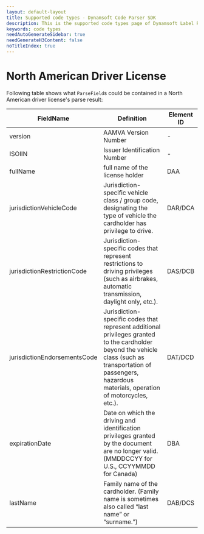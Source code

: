 ```yaml
---
layout: default-layout
title: Supported code types - Dynamsoft Code Parser SDK 
description: This is the supported code types page of Dynamsoft Label Recoginizer SDK.
keywords: code types
needAutoGenerateSidebar: true
needGenerateH3Content: false
noTitleIndex: true
---
```


# North American Driver License

Following table shows what `ParseField`s could be contained in a North American driver license's parse result:

| FieldName | Definition | Element ID |
|---|---|---|
| version | AAMVA Version Number | - |
| ISOIIN | Issuer Identification Number | - |
| fullName | full name of the license holder | DAA |
| jurisdictionVehicleCode | Jurisdiction-specific vehicle class / group code, designating the type of vehicle the cardholder has privilege to drive. | DAR/DCA |
| jurisdictionRestrictionCode | Jurisdiction-specific codes that represent restrictions to driving privileges (such as airbrakes, automatic transmission, daylight only, etc.). | DAS/DCB |
| jurisdictionEndorsementsCode | Jurisdiction-specific codes that represent additional privileges granted to the cardholder beyond the vehicle class (such as transportation of passengers, hazardous materials, operation of motorcycles, etc.). | DAT/DCD |
| expirationDate | Date on which the driving and identification privileges granted by the document are no longer valid. (MMDDCCYY for U.S., CCYYMMDD for Canada) | DBA |
| lastName | Family name of the cardholder. (Family name is sometimes also called “last name” or “surname.”) | DAB/DCS |
